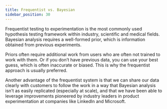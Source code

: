 ```yaml
---
title: Frequentist vs. Bayesian
sidebar_position: 30
---
```


Frequentist testing to experimentation is the most commonly used hypothesis testing framework within industry, scientific and medical fields. Bayesian analysis requires a well-formed prior, which is information obtained from previous experiments. 

Priors often require additional work from users who are often not trained to work with them. Or if you don’t have previous data, you can use your best guess, which is often inaccurate or biased. This is why the frequentist approach is usually preferred. 

Another advantage of the frequentist system is that we can share our data clearly with customers to follow the work in a way that Bayesian analysis isn’t as easily replicated (especially at scale), and that we have been able to leverage improvements pioneered by industry leaders in product experimentation at companies like LinkedIn and Microsoft. 